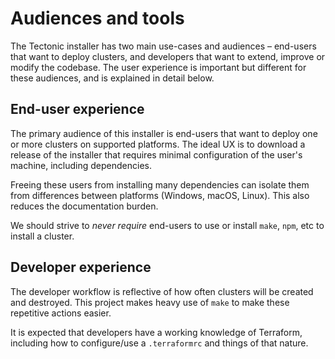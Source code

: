 # Audiences and tools

The Tectonic installer has two main use-cases and audiences – end-users that want to deploy clusters, and developers that want to extend, improve or modify the codebase. The user experience is important but different for these audiences, and is explained in detail below.

## End-user experience

The primary audience of this installer is end-users that want to deploy one or more clusters on supported platforms. The ideal UX is to download a release of the installer that requires minimal configuration of the user's machine, including dependencies.

Freeing these users from installing many dependencies can isolate them from differences between platforms (Windows, macOS, Linux). This also reduces the documentation burden.

We should strive to _never require_ end-users to use or install `make`, `npm`, etc to install a cluster.

## Developer experience

The developer workflow is reflective of how often clusters will be created and destroyed. This project makes heavy use of `make` to make these repetitive actions easier.

It is expected that developers have a working knowledge of Terraform, including how to configure/use a `.terraformrc` and things of that nature.